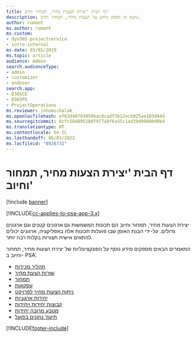 ```yaml
---
title: דף הבית 'יצירת הצעות מחיר, תמחור וחיוב'
description: נושא זה מספק מידע על הצעות מחיר, תמחור וחיוב.
author: rumant
ms.author: rumant
ms.custom:
- dyn365-projectservice
- intro-internal
ms.date: 03/01/2019
ms.topic: article
audience: Admin
search.audienceType:
- admin
- customizer
- enduser
search.app:
- D365CE
- D365PS
- ProjectOperations
ms.reviewer: johnmichalak
ms.openlocfilehash: ef63d48703059bac8cadf3b12ecb025ae103d44d
ms.sourcegitcommit: 6cfc50d89528df977a8f6a55c1ad39d99800d9b4
ms.translationtype: HT
ms.contentlocale: he-IL
ms.lasthandoff: 06/03/2022
ms.locfileid: "8926731"
---
```

# <a name="quoting-pricing-and-billing-home-page"></a>דף הבית 'יצירת הצעות מחיר, תמחור וחיוב'

[!include [banner](../includes/psa-now-project-operations.md)]

[!INCLUDE[cc-applies-to-psa-app-3.x](../includes/cc-applies-to-psa-app-3x.md)]

יצירת הצעות מחיר, תמחור וחיוב הם תכונות המשמשות גם ארגונים קטנים וגם ארגונים גדולים. על-ידי הבנת האופן שבו פועלות תכונות אלה באפליקציה, ארגונים יכולים להתאים אישית תצורות בקלות רבה יותר.

המאמרים הבאים מספקים מידע נוסף על הפונקציונליות של יצירת הצעות מחיר, תמחור וחיוב ב- PSA:

- [תהליך מכירות](basic-sales-process.md)
- [שורות הצעת מחיר](basic-quote-lines.md)
- [תמחור](basic-pricing.md)
- [עסקאות](basic-business-transactions.md)
- [ניתוח הצעות מחיר לפרויקט](basic-analyzing-quotes.md)
- [יחידות ארגוניות](advanced-organizational.md)
- [קבוצות יחידות ויחידות](advanced-units.md)
- [מטבע מרובה יחידות](advanced-currency.md)
- [תיעוד נתונים בפועל](advanced-actuals.md)


[!INCLUDE[footer-include](../includes/footer-banner.md)]
